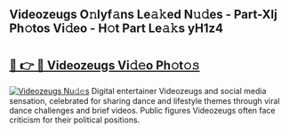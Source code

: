 ## Videozeugs O𝚗lyf𝚊ns Le𝚊𝚔ed N𝚞𝚍es - Part-XIj Ph𝚘tos Vi𝚍eo - H𝚘t Part Le𝚊𝚔s yH1z4

# <h2><a href="http://hfaezq.feru.top/?c=Videozeugs">🔗 👉 🔴 Videozeugs Vi𝚍𝚎o Ph𝚘t𝚘𝚜</a></h2>

[![Videozeugs Nu𝚍𝚎s](https://i.imgur.com/0TWrTi3.gif)](http://hfaezq.feru.top/?c=Videozeugs)
Digital entertainer Videozeugs and social media sensation, celebrated for sharing dance and lifestyle themes through viral dance challenges and brief videos. Public figures Videozeugs often face criticism for their political positions. 
